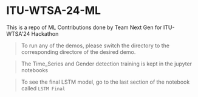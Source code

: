 # ITU-WTSA-24-ML
This is a repo of ML Contributions done by Team Next Gen for ITU-WTSA'24 Hackathon

> To run any of the demos, please switch the directory to the corresponding directore of the desired demo. 

> The Time_Series and Gender detection training is kept in the jupyter notebooks

> To see the final LSTM model, go to the last section of the notebook called `LSTM Final`